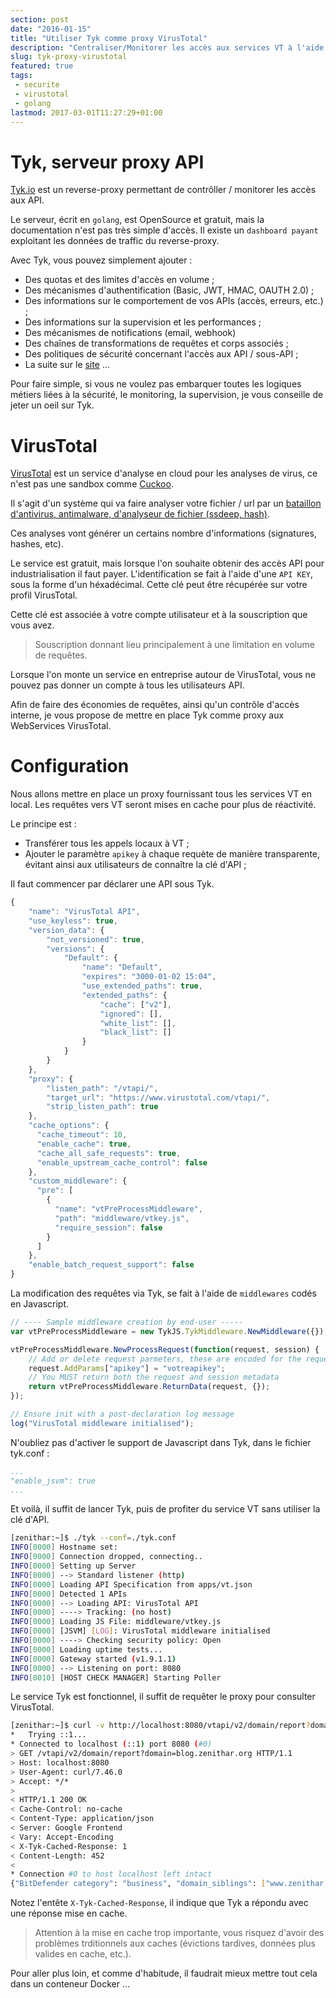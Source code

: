```yaml
---
section: post
date: "2016-01-15"
title: "Utiliser Tyk comme proxy VirusTotal"
description: "Centraliser/Monitorer les accès aux services VT à l'aide du proxy golang Tyk."
slug: tyk-proxy-virustotal
featured: true
tags:
 - securite
 - virustotal
 - golang
lastmod: 2017-03-01T11:27:29+01:00
---
```


# Tyk, serveur proxy API

[Tyk.io](https://tyk.io/) est un reverse-proxy permettant de contrôller /
monitorer les accès aux API.

Le serveur, écrit en `golang`, est OpenSource et gratuit, mais la documentation
n'est pas très simple d'accès. Il existe un `dashboard payant` exploitant les
données de traffic du reverse-proxy.

Avec Tyk, vous pouvez simplement ajouter :

  * Des quotas et des limites d'accès en volume ;
  * Des mécanismes d'authentification (Basic, JWT, HMAC, OAUTH 2.0) ;
  * Des informations sur le comportement de vos APIs (accès, erreurs, etc.) ;
  * Des informations sur la supervision et les performances ;
  * Des mécanismes de notifications (email, webhook)
  * Des chaînes de transformations de requêtes et corps associés ;
  * Des politiques de sécurité concernant l'accès aux API / sous-API ;
  * La suite sur le [site](https://tyk.io/) ...

Pour faire simple, si vous ne voulez pas embarquer toutes les logiques métiers
liées à la sécurité, le monitoring, la supervision, je vous conseille de jeter
un oeil sur Tyk.

# VirusTotal

[VirusTotal](http://www.virustotal.com) est un service d'analyse en cloud pour
les analyses de virus, ce n'est pas une sandbox comme [Cuckoo](https://cuckoosandbox.org/).

Il s'agit d'un système qui va faire analyser votre fichier / url par un [bataillon
d'antivirus, antimalware, d'analyseur de fichier (ssdeep, hash)](https://www.virustotal.com/en/about/credits/).

Ces analyses vont générer un certains nombre d'informations (signatures, hashes, etc).

Le service est gratuit, mais lorsque l'on souhaite obtenir des accès API
pour industrialisation il faut payer.
L'identification se fait à l'aide d'une `API KEY`, sous la forme d'un héxadécimal.
Cette clé peut être récupérée sur votre profil VirusTotal.

Cette clé est associée à votre compte utilisateur et à la souscription que vous
avez.

> Souscription donnant lieu principalement à une limitation en volume de requêtes.

Lorsque l'on monte un service en entreprise autour de VirusTotal, vous ne pouvez
pas donner un compte à tous les utilisateurs API.

Afin de faire des économies de requêtes, ainsi qu'un contrôle d'accès interne,
je vous propose de mettre en place Tyk comme proxy aux WebServices VirusTotal.

# Configuration

Nous allons mettre en place un proxy fournissant tous les services VT en local.
Les requêtes vers VT seront mises en cache pour plus de réactivité.

Le principe est :

  * Transférer tous les appels locaux à VT ;
  * Ajouter le paramètre `apikey` à chaque requète de manière transparente, évitant
    ainsi aux utilisateurs de connaître la clé d'API ;

Il faut commencer par déclarer une API sous Tyk.

```js
{
    "name": "VirusTotal API",
    "use_keyless": true,
    "version_data": {
        "not_versioned": true,
        "versions": {
            "Default": {
                "name": "Default",
                "expires": "3000-01-02 15:04",
                "use_extended_paths": true,
                "extended_paths": {
                    "cache": ["v2"],
                    "ignored": [],
                    "white_list": [],
                    "black_list": []
                }
            }
        }
    },
    "proxy": {
        "listen_path": "/vtapi/",
        "target_url": "https://www.virustotal.com/vtapi/",
        "strip_listen_path": true
    },
    "cache_options": {
      "cache_timeout": 10,
      "enable_cache": true,
      "cache_all_safe_requests": true,
      "enable_upstream_cache_control": false
    },
    "custom_middleware": {
      "pre": [
        {
          "name": "vtPreProcessMiddleware",
          "path": "middleware/vtkey.js",
          "require_session": false
        }
      ]
    },
    "enable_batch_request_support": false
}
```

La modification des requêtes via Tyk, se fait à l'aide de `middlewares` codés en
Javascript.

```js
// ---- Sample middleware creation by end-user -----
var vtPreProcessMiddleware = new TykJS.TykMiddleware.NewMiddleware({});

vtPreProcessMiddleware.NewProcessRequest(function(request, session) {
    // Add or delete request parmeters, these are encoded for the request as needed.
    request.AddParams["apikey"] = "votreapikey";
    // You MUST return both the request and session metadata
    return vtPreProcessMiddleware.ReturnData(request, {});
});

// Ensure init with a post-declaration log message
log("VirusTotal middleware initialised");
```

N'oubliez pas d'activer le support de Javascript dans Tyk, dans le fichier tyk.conf :
```yaml
...
"enable_jsvm": true
...
```

Et voilà, il suffit de lancer Tyk, puis de profiter du service VT sans utiliser
la clé d'API.

```sh
[zenithar:~]$ ./tyk --conf=./tyk.conf
INFO[0000] Hostname set:                                
INFO[0000] Connection dropped, connecting..             
INFO[0000] Setting up Server                            
INFO[0000] --> Standard listener (http)                 
INFO[0000] Loading API Specification from apps/vt.json  
INFO[0000] Detected 1 APIs                              
INFO[0000] --> Loading API: VirusTotal API              
INFO[0000] ----> Tracking: (no host)                    
INFO[0000] Loading JS File: middleware/vtkey.js         
INFO[0000] [JSVM] [LOG]: VirusTotal middleware initialised
INFO[0000] ----> Checking security policy: Open         
INFO[0000] Loading uptime tests...                      
INFO[0000] Gateway started (v1.9.1.1)                   
INFO[0000] --> Listening on port: 8080                  
INFO[0010] [HOST CHECK MANAGER] Starting Poller  
```

Le service Tyk est fonctionnel, il suffit de requêter le proxy pour consulter
VirusTotal.

```sh
[zenithar:~]$ curl -v http://localhost:8080/vtapi/v2/domain/report?domain=blog.zenithar.org
*   Trying ::1...
* Connected to localhost (::1) port 8080 (#0)
> GET /vtapi/v2/domain/report?domain=blog.zenithar.org HTTP/1.1
> Host: localhost:8080
> User-Agent: curl/7.46.0
> Accept: */*
>
< HTTP/1.1 200 OK
< Cache-Control: no-cache
< Content-Type: application/json
< Server: Google Frontend
< Vary: Accept-Encoding
< X-Tyk-Cached-Response: 1
< Content-Length: 452
<
* Connection #0 to host localhost left intact
{"BitDefender category": "business", "domain_siblings": ["www.zenithar.org"], "whois": null, "response_code": 1, "verbose_msg": "Domain found in dataset", "Websense ThreatSeeker category": "uncategorized", "Webutation domain info": {"Verdict": "unsure", "Adult content": "no", "Safety score": 70}, "resolutions": [{"last_resolved": "2014-11-13 00:00:00", "ip_address": "176.31.112.5"}], "detected_urls": [], "categories": ["business", "uncategorized"]}
```

Notez l'entête `X-Tyk-Cached-Response`, il indique que Tyk a répondu avec une
réponse mise en cache.

> Attention à la mise en cache trop importante, vous risquez d'avoir des
problèmes trditionnels aux caches (évictions tardives, données plus valides en
cache, etc.).

Pour aller plus loin, et comme d'habitude, il faudrait mieux mettre tout cela
dans un conteneur Docker ...
